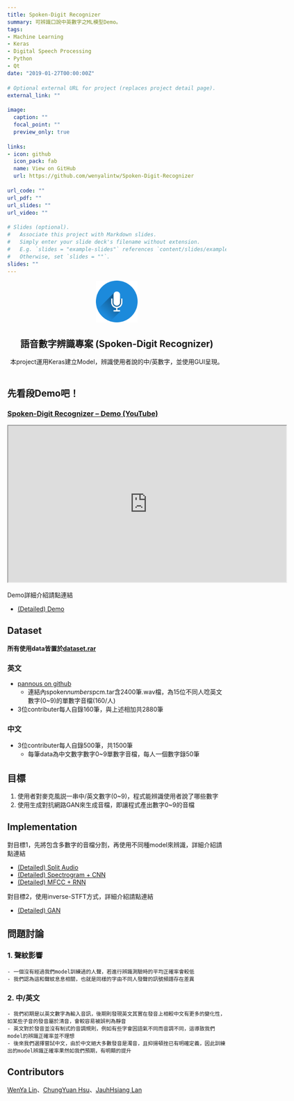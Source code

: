 ```yaml
---
title: Spoken-Digit Recognizer
summary: 可辨識口說中英數字之ML模型Demo。
tags:
- Machine Learning
- Keras
- Digital Speech Processing
- Python
- Qt
date: "2019-01-27T00:00:00Z"

# Optional external URL for project (replaces project detail page).
external_link: ""

image:
  caption: ""
  focal_point: ""
  preview_only: true

links:
- icon: github
  icon_pack: fab
  name: View on GitHub
  url: https://github.com/wenyalintw/Spoken-Digit-Recognizer

url_code: ""
url_pdf: ""
url_slides: ""
url_video: ""

# Slides (optional).
#   Associate this project with Markdown slides.
#   Simply enter your slide deck's filename without extension.
#   E.g. `slides = "example-slides"` references `content/slides/example-slides.md`.
#   Otherwise, set `slides = ""`.
slides: ""
---
```

<p align="center">
  <a href=#>
    <img src="resources/microphone.png" alt="Spoken-Digit Recognizer" width="96" height="96">
  </a>
  <h2 align="center">語音數字辨識專案 (Spoken-Digit Recognizer)</h2>
  <div align="center">
    本project運用Keras建立Model，辨識使用者說的中/英數字，並使用GUI呈現。
  </div>
  <br>
</p>

<h2 id="demo">先看段Demo吧！</h2>

<h3 id="spokendigitrecognizerdemoyoutubehttpswwwyoutubecomwatchv_ykum1dxpjm"><a href="https://www.youtube.com/watch?v=_yKum1DxPJM">Spoken-Digit Recognizer – Demo (YouTube)</a></h3>
<p align="center">
<iframe width="640" height="360" src="https://www.youtube.com/embed/_yKum1DxPJM">
</iframe>
</p>

<p>Demo詳細介紹請點連結</p>

<ul>
<li><a href="https://nbviewer.jupyter.org/github/wenya-chungyuan-jauhhsiang/Spoken-Digit-Recognizer/blob/master/docs/Demo_doc.ipynb">(Detailed) Demo</a></li>
</ul>

<h2 id="dataset">Dataset</h2>

<p><strong>所有使用data皆置於<a href="https://github.com/wenya-chungyuan-jauhhsiang/Spoken-Digit-Recognizer/blob/master/dataset.rar">dataset.rar</a></strong></p>

<h3 id="">英文</h3>

<ul>
<li><a href="https://github.com/pannous/tensorflow-speech-recognition?fbclid=IwAR1tThhKhbMM_BnKE4SK16qcbuGdw1gJw7iWVVyEhDk9vZFF5Z8E6rjuWUs">pannous on github</a>


<ul>
<li>連結內spoken<em>numbers</em>pcm.tar含2400筆.wav檔，為15位不同人唸英文數字(0~9)的單數字音檔(160/人)</li></ul>
</li>

<li>3位contributer每人自錄160筆，與上述相加共2880筆</li>
</ul>

<h3 id="-1">中文</h3>

<ul>
<li>3位contributer每人自錄500筆，共1500筆


<ul>
<li>每筆data為中文數字數字0~9單數字音檔，每人一個數字錄50筆</li></ul>
</li>
</ul>

<h2 id="-2">目標</h2>

<ol>
<li>使用者對麥克風説一串中/英文數字(0~9)，程式能辨識使用者說了哪些數字  </li>

<li>使用生成對抗網路GAN來生成音檔，即讓程式產出數字0~9的音檔</li>
</ol>

<h2 id="implementation">Implementation</h2>

<p>對目標1，先將包含多數字的音檔分割，再使用不同種model來辨識，詳細介紹請點連結</p>

<ul>
<li><a href="https://nbviewer.jupyter.org/github/wenya-chungyuan-jauhhsiang/Spoken-Digit-Recognizer/blob/master/docs/split_audio.ipynb">(Detailed) Split Audio</a></li>

<li><a href="https://nbviewer.jupyter.org/github/wenya-chungyuan-jauhhsiang/Spoken-Digit-Recognizer/blob/master/docs/Spectrogram_CNN_doc.ipynb">(Detailed) Spectrogram + CNN</a></li>

<li><a href="https://nbviewer.jupyter.org/github/wenya-chungyuan-jauhhsiang/Spoken-Digit-Recognizer/blob/master/docs/MFCC_RNN_doc.ipynb">(Detailed) MFCC + RNN</a></li>
</ul>

<p>對目標2，使用inverse-STFT方式，詳細介紹請點連結</p>

<ul>
<li><a href="https://nbviewer.jupyter.org/github/wenya-chungyuan-jauhhsiang/Spoken-Digit-Recognizer/blob/master/docs/GAN_doc.ipynb">(Detailed) GAN</a></li>
</ul>

<h2 id="-3">問題討論</h2>

<h3 id="1">1. 聲紋影響</h3>

<pre><code>- 一個沒有經過我們model訓練過的人聲，若進行辨識測驗時的平均正確率會較低
- 我們認為這和聲紋息息相關，也就是同樣的字由不同人發聲的訊號頻譜存在差異
</code></pre>

<h3 id="2">2. 中/英文</h3>

<pre><code>- 我們初期是以英文數字為輸入音訊，後期則發現英文其實在發音上相較中文有更多的變化性，如某些子音的發音屬於清音，會較容易被誤判為靜音
- 英文對於發音並沒有制式的音調規則，例如有些字會因語氣不同而音調不同，這導致我們model的辨識正確率並不理想
- 後來我們選擇嘗試中文，由於中文絕大多數發音是濁音，且抑揚頓挫已有明確定義，因此訓練出的model辨識正確率果然如我們預期，有明顯的提升
</code></pre>

<h2 id="contributors">Contributors</h2>

<p><a href="https://github.com/wenyalintw">WenYa Lin</a>、<a href="https://github.com/ChungYuanHsu">ChungYuan Hsu</a>、<a href="https://github.com/r07522749">JauhHsiang Lan</a></p>